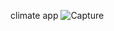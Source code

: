 climate app
![Capture](https://github.com/user-attachments/assets/d7f14eae-8139-4515-ab77-2b5b2dc0efac)

